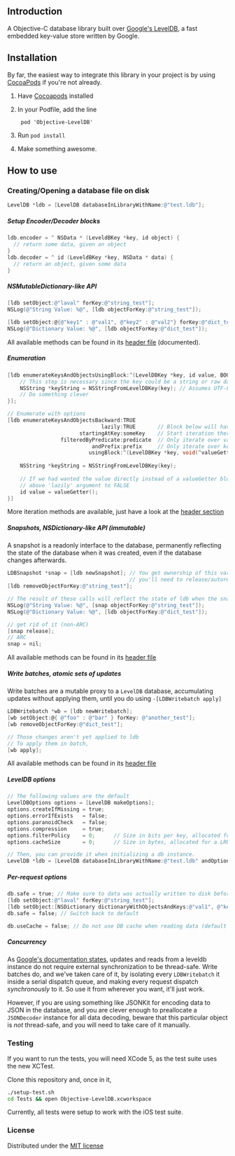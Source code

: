 ## Introduction

A Objective-C database library built over [Google's LevelDB](http://code.google.com/p/leveldb), a fast embedded key-value store written by Google.

## Installation

By far, the easiest way to integrate this library in your project is by using [CocoaPods][1] if you're not already.

1. Have [Cocoapods][1] installed
2. In your Podfile, add the line 

        pod 'Objective-LevelDB'

3. Run `pod install`
3. Make something awesome.

## How to use

### Creating/Opening a database file on disk

```objective-c
LevelDB *ldb = [LevelDB databaseInLibraryWithName:@"test.ldb"];
```

##### Setup Encoder/Decoder blocks

```objective-c
ldb.encoder = ^ NSData * (LeveldBKey *key, id object) {
  // return some data, given an object
}
ldb.decoder = ^ id (LeveldBKey *key, NSData * data) {
  // return an object, given some data
}
```

#####  NSMutableDictionary-like API

```objective-c
[ldb setObject:@"laval" forKey:@"string_test"];
NSLog(@"String Value: %@", [ldb objectForKey:@"string_test"]);

[ldb setObject:@{@"key1" : @"val1", @"key2" : @"val2"} forKey:@"dict_test"];
NSLog(@"Dictionary Value: %@", [ldb objectForKey:@"dict_test"]);
```
All available methods can be found in its [header file](Classes/LevelDB.h) (documented).

##### Enumeration

```objective-c
[ldb enumerateKeysAndObjectsUsingBlock:^(LevelDBKey *key, id value, BOOL *stop) {
    // This step is necessary since the key could be a string or raw data (use NSDataFromLevelDBKey in that case)
    NSString *keyString = NSStringFromLevelDBKey(key); // Assumes UTF-8 encoding
    // Do something clever
}];

// Enumerate with options
[ldb enumerateKeysAndObjectsBackward:TRUE
                              lazily:TRUE       // Block below will have a block(void) instead of id argument for value
                       startingAtKey:someKey    // Start iteration there (NSString or NSData)
                 filteredByPredicate:predicate  // Only iterate over values matching NSPredicate
                           andPrefix:prefix     // Only iterate over keys prefixed with something 
                          usingBlock:^(LevelDBKey *key, void(^valueGetter)(void), BOOL *stop) {
                             
    NSString *keyString = NSStringFromLevelDBKey(key);
    
    // If we had wanted the value directly instead of a valueGetter block, we would've set the 
    // above 'lazily' argument to FALSE
    id value = valueGetter();
}]
```
More iteration methods are available, just have a look at the [header section](Classes/LevelDB.h)

##### Snapshots, NSDictionary-like API (immutable)

A snapshot is a readonly interface to the database, permanently reflecting the state of 
the database when it was created, even if the database changes afterwards.

```objective-c
LDBSnapshot *snap = [ldb newSnapshot]; // You get ownership of this variable, so in non-ARC projects,
                                       // you'll need to release/autorelease it eventually
[ldb removeObjectForKey:@"string_test"];

// The result of these calls will reflect the state of ldb when the snapshot was taken
NSLog(@"String Value: %@", [snap objectForKey:@"string_test"]);
NSLog(@"Dictionary Value: %@", [ldb objectForKey:@"dict_test"]);

// get rid of it (non-ARC)
[snap release];
// ARC
snap = nil;
```

All available methods can be found in its [header file](Classes/Snapshot.h)

##### Write batches, atomic sets of updates

Write batches are a mutable proxy to a `LevelDB` database, accumulating updates
without applying them, until you do using `-[LDBWritebatch apply]`

```objective-c
LDBWritebatch *wb = [ldb newWritebatch];
[wb setObject:@{ @"foo" : @"bar" } forKey: @"another_test"];
[wb removeObjectForKey:@"dict_test"];

// Those changes aren't yet applied to ldb
// To apply them in batch, 
[wb apply];
```

All available methods can be found in its [header file](Classes/WriteBatch.h)

##### LevelDB options

```objective-c
// The following values are the default
LevelDBOptions options = [LevelDB makeOptions];
options.createIfMissing = true;
options.errorIfExists   = false;
options.paranoidCheck   = false;
options.compression     = true;
options.filterPolicy    = 0;      // Size in bits per key, allocated for a bloom filter, used in testing presence of key
options.cacheSize       = 0;      // Size in bytes, allocated for a LRU cache used for speeding up lookups

// Then, you can provide it when initializing a db instance.
LevelDB *ldb = [LevelDB databaseInLibraryWithName:@"test.ldb" andOptions:options];
```

##### Per-request options

```objective-c
db.safe = true; // Make sure to data was actually written to disk before returning from write operations.
[ldb setObject:@"laval" forKey:@"string_test"];
[ldb setObject:[NSDictionary dictionaryWithObjectsAndKeys:@"val1", @"key1", @"val2", @"key2", nil] forKey:@"dict_test"];
db.safe = false; // Switch back to default

db.useCache = false; // Do not use DB cache when reading data (default to true);
```

##### Concurrency

As [Google's documentation states][2], updates and reads from a leveldb instance do not require external synchronization
to be thread-safe. Write batches do, and we've taken care of it, by isolating every `LDBWritebatch` it inside a serial dispatch 
queue, and making every request dispatch *synchronously* to it. So use it from wherever you want, it'll just work.

However, if you are using something like JSONKit for encoding data to JSON in the database, and you are clever enough to 
preallocate a `JSONDecoder` instance for all data decoding, beware that this particular object is *not* thread-safe, and you will
need to take care of it manually.

### Testing

If you want to run the tests, you will need XCode 5, as the test suite uses the new XCTest. 

Clone this repository and, once in it,

```bash
./setup-test.sh
cd Tests && open Objective-LevelDB.xcworkspace
```

Currently, all tests were setup to work with the iOS test suite.

### License

Distributed under the [MIT license](LICENSE)

[1]: http://cocoapods.org
[2]: http://leveldb.googlecode.com/svn/trunk/doc/index.html
